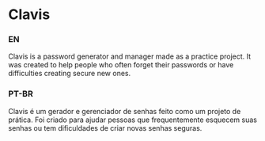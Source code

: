 # Clavis
### EN

Clavis is a password generator and manager made as a practice project. It was created to help people who often forget their passwords or have difficulties creating secure new ones.
### PT-BR

Clavis é um gerador e gerenciador de senhas feito como um projeto de prática. Foi criado para ajudar pessoas que frequentemente esquecem suas senhas ou tem dificuldades de criar novas senhas seguras.

